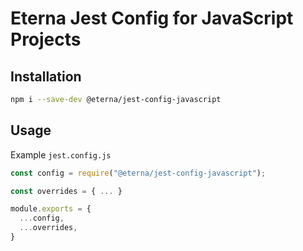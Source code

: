 # Eterna Jest Config for JavaScript Projects

## Installation

```bash
npm i --save-dev @eterna/jest-config-javascript
```

## Usage

Example `jest.config.js`

```javascript
const config = require("@eterna/jest-config-javascript");

const overrides = { ... }

module.exports = {
  ...config,
  ...overrides,
}
```
